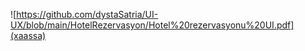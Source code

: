 ![https://github.com/dystaSatria/UI-UX/blob/main/HotelRezervasyon/Hotel%20rezervasyonu%20UI.pdf](xaassa)
